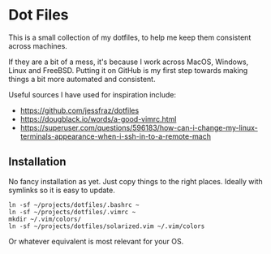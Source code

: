 # Dot Files

This is a small collection of my dotfiles, to help me keep them consistent across machines.

If they are a bit of a mess, it's because I work across MacOS, Windows, Linux and FreeBSD. Putting it on GitHub is my first step towards making things a bit more automated and consistent. 

Useful sources I have used for inspiration include:

- https://github.com/jessfraz/dotfiles
- https://dougblack.io/words/a-good-vimrc.html
- https://superuser.com/questions/596183/how-can-i-change-my-linux-terminals-appearance-when-i-ssh-in-to-a-remote-mach


## Installation

No fancy installation as yet.  Just copy things to the right places.  Ideally with symlinks so it is easy to update.

```
ln -sf ~/projects/dotfiles/.bashrc ~ 
ln -sf ~/projects/dotfiles/.vimrc ~
mkdir ~/.vim/colors/
ln -sf ~/projects/dotfiles/solarized.vim ~/.vim/colors
```

Or whatever equivalent is most relevant for your OS.

